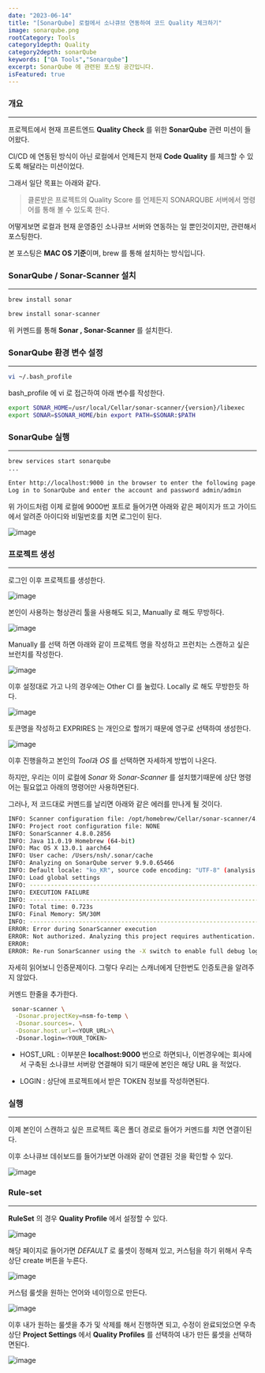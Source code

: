 ```yaml
---
date: "2023-06-14"
title: "[SonarQube] 로컬에서 소나큐브 연동하여 코드 Quality 체크하기"
image: sonarqube.png
rootCategory: Tools
category1depth: Quality
category2depth: sonarQube
keywords: ["QA Tools","Sonarqube"]
excerpt: SonarQube 에 관련된 포스팅 공간입니다.
isFeatured: true
---
```




### 개요
---

프로젝트에서 현재 프론트엔드 **Quality Check** 를 위한 **SonarQube** 관련 미션이 들어왔다.

CI/CD 에 연동된 방식이 아닌 로컬에서 언제든지 현재 **Code Quality** 를 체크할 수 있도록 해달라는 미션이었다.

그래서 일단 목표는 아래와 같다.

> 클론받은 프로젝트의 Quality Score 를 언제든지 SONARQUBE 서버에서 명령어를 통해 볼 수 있도록 한다.

어떻게보면 로컬과 현재 운영중인 소나큐브 서버와 연동하는 일 뿐인것이지만, 관련해서 포스팅한다.

본 포스팅은 **MAC OS 기준**이며, brew 를 통해 설치하는 방식입니다.

### SonarQube / Sonar-Scanner 설치
---

```bash
brew install sonar

brew install sonar-scanner
```

위 커멘드를 통해 **Sonar , Sonar-Scanner** 를 설치한다.

### SonarQube 환경 변수 설정
---

```bash
vi ~/.bash_profile
```

bash_profile 에 vi 로 접근하여 아래 변수를 작성한다.

```bash
export SONAR_HOME=/usr/local/Cellar/sonar-scanner/{version}/libexec 
export SONAR=$SONAR_HOME/bin export PATH=$SONAR:$PATH
```

### SonarQube 실행
---

```bash
brew services start sonarqube
...

Enter http://localhost:9000 in the browser to enter the following page.
Log in to SonarQube and enter the account and password admin/admin
```
위 가이드처럼 이제 로컬에 9000번 포트로 들어가면 아래와 같은 페이지가 뜨고 가이드에서 알려준 아이디와 비밀번호를 치면 로그인이 된다.

![image](https://github.com/jjou33/hippo-blog/assets/56063287/bae8d9fe-12fc-4ce9-ba91-92a2f1ecc50a)

### 프로젝트 생성
---

로그인 이후 프로젝트를 생성한다.

![image](https://github.com/jjou33/hippo-blog/assets/56063287/097a4649-113b-4656-83c2-e8e64ece263a)

본인이 사용하는 형상관리 툴을 사용해도 되고, Manually 로 해도 무방하다.

![image](https://github.com/jjou33/hippo-blog/assets/56063287/5c812534-fb5e-4f70-af89-5bb657081af7)

Manually 를 선택 하면 아래와 같이 프로젝트 명을 작성하고 프런치는 스캔하고 싶은 브런치를 작성한다.

![image](https://github.com/jjou33/hippo-blog/assets/56063287/989c7945-5d67-471a-a1ac-aa150537c64e)

이후 설정대로 가고 나의 경우에는 Other CI 를 눌렀다.
Locally 로 해도 무방한듯 하다.

![image](https://github.com/jjou33/hippo-blog/assets/56063287/2a3ebd76-0394-4f6b-98d9-56436db9895d)

토큰명을 작성하고 EXPRIRES 는 개인으로 할꺼기 때문에 영구로 선택하여 생성한다.

![image](https://github.com/jjou33/hippo-blog/assets/56063287/4d77dd95-8efe-470a-8c68-19db46c395a0)

이후 진행을하고 본인의 *Tool*과 *OS* 를 선택하면 자세하게 방법이 나온다.

하지만, 우리는 이미 로컬에 *Sonar* 와 *Sonar-Scanner* 를 설치했기때문에 상단 명령어는 필요없고 아래의 명령어만 사용하면된다.

그러나, 저 코드대로 커멘드를 날리면 아래와 같은 에러를 만나게 될 것이다.

```bash
INFO: Scanner configuration file: /opt/homebrew/Cellar/sonar-scanner/4.8.0.2856/libexec/conf/sonar-scanner.properties
INFO: Project root configuration file: NONE
INFO: SonarScanner 4.8.0.2856
INFO: Java 11.0.19 Homebrew (64-bit)
INFO: Mac OS X 13.0.1 aarch64
INFO: User cache: /Users/nsh/.sonar/cache
INFO: Analyzing on SonarQube server 9.9.0.65466
INFO: Default locale: "ko_KR", source code encoding: "UTF-8" (analysis is platform dependent)
INFO: Load global settings
INFO: ------------------------------------------------------------------------
INFO: EXECUTION FAILURE
INFO: ------------------------------------------------------------------------
INFO: Total time: 0.723s
INFO: Final Memory: 5M/30M
INFO: ------------------------------------------------------------------------
ERROR: Error during SonarScanner execution
ERROR: Not authorized. Analyzing this project requires authentication. Please provide a user token in sonar.login or other credentials in sonar.login and sonar.password.
ERROR: 
ERROR: Re-run SonarScanner using the -X switch to enable full debug logging.
```

자세히 읽어보니 인증문제이다. 그렇다 우리는 스캐너에게 단한번도 인증토큰을 알려주지 않았다.

커멘드 한줄을 추가한다.

```bash
 sonar-scanner \
  -Dsonar.projectKey=nsm-fo-temp \
  -Dsonar.sources=. \
  -Dsonar.host.url=<YOUR_URL>\ 
  -Dsonar.login=<YOUR_TOKEN>
```

- HOST_URL : 이부분은 **localhost:9000** 번으로 하면되나, 이번경우에는 회사에서 구축된 소나큐브 서버랑 연결해야 되기 때문에 본인은 해당 URL 을 적었다.

- LOGIN : 상단에 프로젝트에서 받은 TOKEN 정보를 작성하면된다.

### 실행
---

이제 본인이 스캔하고 싶은 프로젝트 혹은 폴더 경로로 들어가 커멘드를 치면 연결이된다.

이후 소나큐브 데쉬보드를 들어가보면 아래와 같이 연결된 것을 확인할 수 있다.

![image](https://github.com/jjou33/hippo-blog/assets/56063287/874a1a9e-9819-4434-8e02-f4a81ec00131)

### Rule-set
---

**RuleSet** 의 경우 **Quality Profile** 에서 설정할 수 있다.

![image](https://github.com/jjou33/hippo-blog/assets/56063287/bc9e56a5-bead-4d50-801b-8673afc78b72)

해당 페이지로 들어가면 *DEFAULT* 로 룰셋이 정해져 있고, 커스텀을 하기 위해서 우측상단 create 버튼을 누른다.

![image](https://github.com/jjou33/hippo-blog/assets/56063287/edb750a0-3faa-455d-b450-d2d35ed51506)

커스텀 룰셋을 원하는 언어와 네이밍으로 만든다.

![image](https://github.com/jjou33/hippo-blog/assets/56063287/663a8aa5-7a39-4064-9fea-aef87f4463fa)

이후 내가 원하는 룰셋을 추가 및 삭제를 해서 진행하면 되고, 수정이 완료되었으면 우측 상단 **Project Settings** 
에서 **Quality Profiles** 를 선택하여 내가 만든 룰셋을 선택하면된다.

![image](https://github.com/jjou33/hippo-blog/assets/56063287/eec1c46a-b296-4c54-8c8d-5f166baa6d84)
